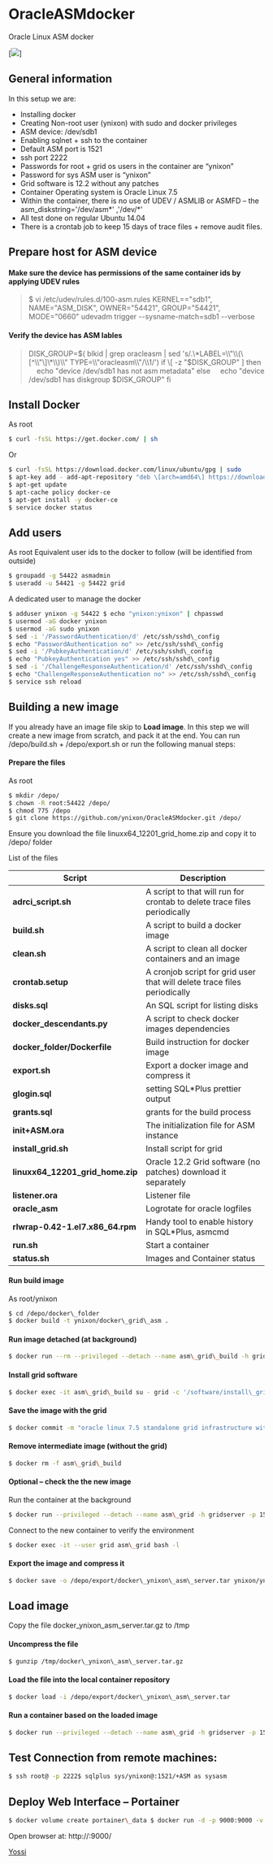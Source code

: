 # OracleASMdocker
Oracle Linux ASM docker

[![](https://1.bp.blogspot.com/-A_7v97I-hpk/W-WBFEI-fUI/AAAAAAAF7cw/td69KmT0lgITIpwAwtHhocdS_dBuZX0kgCLcBGAs/s320/EGH_NodeDocker_1000.png)]

General information
-------------------

In this setup we are:

*   Installing docker
*   Creating Non-root user (ynixon) with sudo and docker privileges
*   ASM device: /dev/sdb1
*   Enabling sqlnet + ssh to the container
*   Default ASM port is 1521
*   ssh port 2222
*   Passwords for root + grid os users in the container are “ynixon”
*   Password for sys ASM user is “ynixon”
*   Grid software is 12.2 without any patches
*   Container Operating system is Oracle Linux 7.5
*   Within the container, there is no use of UDEV / ASMLIB or ASMFD – the asm\_diskstring='/dev/asm\*' ,'/dev/\*'
*   All test done on regular Ubuntu 14.04
*   There is a crontab job to keep 15 days of trace files + remove audit files.

Prepare host for ASM device
---------------------------

#### Make sure the device has permissions of the same container ids by applying UDEV rules

> $ vi /etc/udev/rules.d/100-asm.rules KERNEL=="sdb1", NAME="ASM\_DISK", OWNER="54421", GROUP="54421", MODE="0660" udevadm trigger --sysname-match=sdb1 --verbose

#### Verify the device has ASM lables

> DISK\_GROUP=$( blkid | grep oracleasm | sed 's/.\*LABEL=\\"\\(\[^\\"\]\*\\)\\" TYPE=\\"oracleasm\\"/\\1/') if \[ -z "$DISK\_GROUP" \] then     echo "device /dev/sdb1 has not asm metadata" else     echo "device /dev/sdb1 has diskgroup $DISK\_GROUP" fi

Install Docker
--------------

As root

```bash
$ curl -fsSL https://get.docker.com/ | sh
```

Or

```bash
$ curl -fsSL https://download.docker.com/linux/ubuntu/gpg | sudo
$ apt-key add - add-apt-repository "deb \[arch=amd64\] https://download.docker.com/linux/ubuntu $(lsb\_release -cs) stable"
$ apt-get update
$ apt-cache policy docker-ce
$ apt-get install -y docker-ce
$ service docker status
```

Add users
---------

As root Equivalent user ids to the docker to follow (will be identified from outside)

```bash
$ groupadd -g 54422 asmadmin
$ useradd -u 54421 -g 54422 grid
```

A dedicated user to manage the docker

```bash
$ adduser ynixon -g 54422 $ echo "ynixon:ynixon" | chpasswd 
$ usermod -aG docker ynixon 
$ usermod -aG sudo ynixon 
$ sed -i '/PasswordAuthentication/d' /etc/ssh/sshd\_config
$ echo "PasswordAuthentication no" >> /etc/ssh/sshd\_config
$ sed -i '/PubkeyAuthentication/d' /etc/ssh/sshd\_config
$ echo "PubkeyAuthentication yes" >> /etc/ssh/sshd\_config
$ sed -i '/ChallengeResponseAuthentication/d' /etc/ssh/sshd\_config
$ echo "ChallengeResponseAuthentication no" >> /etc/ssh/sshd\_config 
$ service ssh reload
```

Building a new image
--------------------

If you already have an image file skip to **Load image**. In this step we will create a new image from scratch, and pack it at the end. You can run /depo/build.sh + /depo/export.sh or run the following manual steps:

#### Prepare the files

As root

```bash
$ mkdir /depo/
$ chown -R root:54422 /depo/
$ chmod 775 /depo
$ git clone https://github.com/ynixon/OracleASMdocker.git /depo/
```

Ensure you download the file linuxx64\_12201\_grid\_home.zip and copy it to /depo/ folder

List of the files

| **Script** | **Description** |
| -----------|-----------------|
|**adrci\_script.sh**| A script to that will run for crontab to delete trace files periodically|
| **build.sh**| A script to build a docker image |
| **clean.sh**| A script to clean all docker containers and an image |
| **crontab.setup**| A cronjob script for grid user that will delete trace files periodically |
| **disks.sql**| An SQL script for listing disks |
| **docker\_descendants.py** | A script to check docker images dependencies |
| **docker\_folder/Dockerfile**|Build instruction for docker image|
|**export.sh**|Export a docker image and compress it|
|**glogin.sql**|setting SQL\*Plus prettier output|
|**grants.sql**|grants for the build process|
|**init+ASM.ora**|The initialization file for ASM instance|
|**install\_grid.sh**|Install script for grid|
|**linuxx64\_12201\_grid\_home.zip**|Oracle 12.2 Grid software (no patches) download it separately|
|**listener.ora**|Listener file|
|**oracle\_asm**|Logrotate for oracle logfiles|
|**rlwrap-0.42-1.el7.x86\_64.rpm**|Handy tool to enable history in SQL\*Plus, asmcmd|
|**run.sh**|Start a container|
|**status.sh**|Images and Container status|

#### Run build image

As root/ynixon

```bash
$ cd /depo/docker\_folder
$ docker build -t ynixon/docker\_grid\_asm .
```

#### Run image detached (at background)

```bash
$ docker run --rm --privileged --detach --name asm\_grid\_build -h gridserver -p 1521:1521 -p 2222:22 --shm-size 2048m -e TZ=UTC \-v /sys/fs/cgroup:/sys/fs/cgroup:ro --volume /depo:/software --volume /boot:/boot --device=/dev/sdb1 ynixon/docker\_grid\_asm
```

#### Install grid software

```bash
$ docker exec -it asm\_grid\_build su - grid -c '/software/install\_grid.sh'
```

#### Save the image with the grid

```bash
$ docker commit -m "oracle linux 7.5 standalone grid infrastructure with ASM" -a "Yossi Nixon" \`docker ps -lq\` ynixon/ynixon\_asm\_server
```

#### Remove intermediate image (without the grid)

```bash
$ docker rm -f asm\_grid\_build
```

#### Optional – check the the new image

Run the container at the background

```bash
$ docker run --privileged --detach --name asm\_grid -h gridserver -p 1521:1521 -p 2222:22 --shm-size 2048m -e TZ=UTC -v /sys/fs/cgroup:/sys/fs/cgroup:ro --volume /depo:/software --volume /boot:/boot --device=/dev/sdb1 --restart always ynixon/ynixon\_asm\_server
```

Connect to the new container to verify the environment

```bash
$ docker exec -it --user grid asm\_grid bash -l
```

#### Export the image and compress it

```bash
$ docker save -o /depo/export/docker\_ynixon\_asm\_server.tar ynixon/ynixon\_asm\_server:latest $ gzip docker\_ynixon\_asm\_server.tar
```

Load image
----------

Copy the file docker\_ynixon\_asm\_server.tar.gz to /tmp

#### Uncompress the file

```bash
$ gunzip /tmp/docker\_ynixon\_asm\_server.tar.gz
```

#### Load the file into the local container repository

```bash
$ docker load -i /depo/export/docker\_ynixon\_asm\_server.tar
```

#### Run a container based on the loaded image

```bash
$ docker run --privileged --detach --name asm\_grid -h gridserver -p 1521:1521 -p 2222:22 --shm-size 2048m -e TZ=UTC \-v /sys/fs/cgroup:/sys/fs/cgroup:ro --volume /boot:/boot --device=/dev/sdb1 \--restart always ynixon/ynixon\_asm\_server
```

Test Connection from remote machines:
-------------------------------------

```bash
$ ssh root@ -p 2222$ sqlplus sys/ynixon@:1521/+ASM as sysasm
```

Deploy Web Interface – Portainer
--------------------------------

```bash
$ docker volume create portainer\_data $ docker run -d -p 9000:9000 -v /var/run/docker.sock:/var/run/docker.sock -v portainer\_data:/data portainer/portainer
```

Open browser at: http://<docker server>:9000/

[Yossi](https://twitter.com/YossiNixon)
